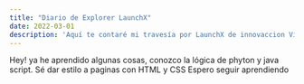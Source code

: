 ```yaml
---
title: "Diario de Explorer LaunchX"
date: 2022-03-01
description: 'Aquí te contaré mi travesía por LaunchX de innovaccion Virtual'
---
```


Hey! ya he aprendido algunas cosas, conozco la lógica de phyton y java script.
Sé dar estilo a paginas con HTML y CSS 
Espero seguir aprendiendo 
